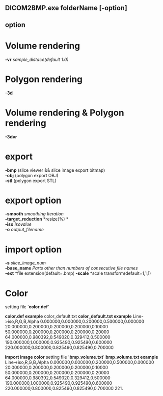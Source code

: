 ## DICOM2BMP.exe folderName [-option]  

## option  

# Volume rendering  
**-vr** *sample_distace(default 1.0)*  

# Polygon rendering  
**-3d**  

# Volume rendering & Polygon rendering  
**-3dvr**  

# export  
**-bmp**  (slice viewer && slice image export bitmap)  
**-obj** (polygon export OBJ)  
**-stl** (polygon export STL)  

# export option  
**-smooth** *smoothing Iteration*  
**-target_reduction** *resize(%) *  
**-iso** *isovalue*  
**-o** *output_filename*  

# import option  
**-s** *slice_image_num*  
**-base_name** *Parts other than numbers of consecutive file names*  
**-ext** *file extension(default=.bmp)
**-scale** *scale transform(default=1,1,1)

# Color
setting file '**color.def**'

**color.def example**
color_default.txt
**color_default.txt example** Line->iso,R,G,B,Alpha
0.000000,0.000000,0.200000,0.500000,0.000000
20.000000,0.200000,0.200000,0.200000,0.10000
50.000000,0.200000,0.200000,0.200000,0.20000
64.000000,0.980392,0.549020,0.329412,0.500000
190.000000,1.000000,0.925490,0.925490,0.600000
220.000000,0.800000,0.825490,0.825490,0.700000

**import image color**
setting file '**bmp_volume.txt**'
**bmp_volume.txt example** Line->iso,R,G,B,Alpha
0.000000,0.000000,0.200000,0.500000,0.000000
20.000000,0.200000,0.200000,0.200000,0.10000
50.000000,0.200000,0.200000,0.200000,0.20000
64.000000,0.980392,0.549020,0.329412,0.500000
190.000000,1.000000,0.925490,0.925490,0.600000
220.000000,0.800000,0.825490,0.825490,0.700000
221.
